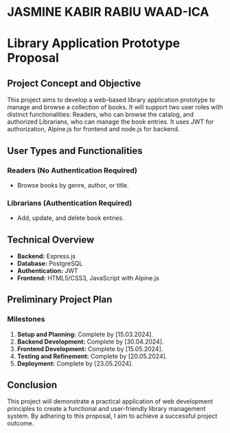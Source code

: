 # JASMINE KABIR RABIU WAAD-ICA
# Library Application Prototype Proposal

## Project Concept and Objective

This project aims to develop a web-based library application prototype to manage and browse a collection of books. It will support two user roles with distinct functionalities: Readers, who can browse the catalog, and authorized Librarians, who can manage the book entries. It uses JWT for authorization, Alpine.js for frontend and node.js for backend.

## User Types and Functionalities

### Readers (No Authentication Required)

- Browse books by genre, author, or title.

### Librarians (Authentication Required)

- Add, update, and delete book entries.

## Technical Overview

- **Backend:** Express.js
- **Database:** PostgreSQL
- **Authentication:** JWT
- **Frontend:** HTML5/CSS3, JavaScript with Alpine.js

## Preliminary Project Plan

### Milestones

1. **Setup and Planning:** Complete by [15.03.2024].
2. **Backend Development:** Complete by [30.04.2024].
3. **Frontend Development:** Complete by [15.05.2024].
4. **Testing and Refinement:** Complete by [20.05.2024].
5. **Deployment:** Complete by [23.05.2024].

## Conclusion

This project will demonstrate a practical application of web development principles to create a functional and user-friendly library management system. By adhering to this proposal, I aim to achieve a successful project outcome.
